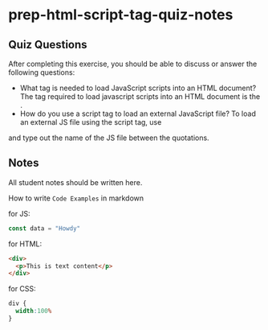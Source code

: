 # prep-html-script-tag-quiz-notes

## Quiz Questions

After completing this exercise, you should be able to discuss or answer the following questions:

- What tag is needed to load JavaScript scripts into an HTML document?
The tag required to load javascript scripts into an HTML document is the <script> tag.
- How do you use a script tag to write JavaScript directly in the HTML document?
To write Javascript directly in the HTML document, you just need to open with <script> then write the desired JS code. Once done, close it using </script>.
- How do you use a script tag to load an external JavaScript file?
To load an external JS file using the script tag, use
<script src=" "></script> and type out the name of the JS file between the quotations.
## Notes

All student notes should be written here.


How to write `Code Examples` in markdown

for JS:
```javascript
const data = "Howdy"
```

for HTML:
```html
<div>
  <p>This is text content</p>
</div>
```

for CSS:
```css
div {
  width:100%
}
```
